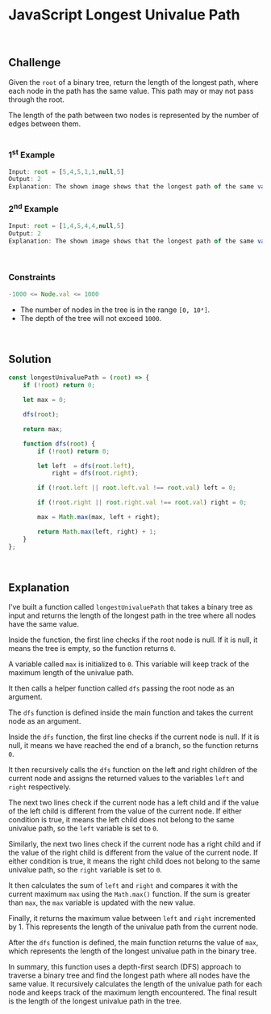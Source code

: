 # JavaScript Longest Univalue Path
<br/>

## Challenge
Given the `root` of a binary tree, return the length of the longest path, where each node in the path has the same value. This path may or may not pass through the root.

The length of the path between two nodes is represented by the number of edges between them.
<br/>
<br/>

### 1<sup>st</sup> Example

```JavaScript
Input: root = [5,4,5,1,1,null,5]
Output: 2
Explanation: The shown image shows that the longest path of the same value (i.e. 5).
```

### 2<sup>nd</sup> Example

```JavaScript
Input: root = [1,4,5,4,4,null,5]
Output: 2
Explanation: The shown image shows that the longest path of the same value (i.e. 4).
```

<br/>

### Constraints

```JavaScript
-1000 <= Node.val <= 1000
```

- The number of nodes in the tree is in the range `[0, 10⁴]`.
- The depth of the tree will not exceed `1000`.

<br/>

## Solution

```JavaScript
const longestUnivaluePath = (root) => {
    if (!root) return 0;

    let max = 0;

    dfs(root);

    return max;

    function dfs(root) {
        if (!root) return 0;

        let left  = dfs(root.left),
            right = dfs(root.right);

        if (!root.left || root.left.val !== root.val) left = 0;

        if (!root.right || root.right.val !== root.val) right = 0;

        max = Math.max(max, left + right);

        return Math.max(left, right) + 1;
    }
};
```

<br/>

## Explanation

I've built a function called `longestUnivaluePath` that takes a binary tree as input and returns the length of the longest path in the tree where all nodes have the same value.
<br/>

Inside the function, the first line checks if the root node is null. If it is null, it means the tree is empty, so the function returns `0`.
<br/>

A variable called `max` is initialized to `0`. This variable will keep track of the maximum length of the univalue path.
<br/>

It then calls a helper function called `dfs` passing the root node as an argument.
<br/>

The `dfs` function is defined inside the main function and takes the current node as an argument.
<br/>

Inside the `dfs` function, the first line checks if the current node is null. If it is null, it means we have reached the end of a branch, so the function returns `0`.
<br/>

It then recursively calls the `dfs` function on the left and right children of the current node and assigns the returned values to the variables `left` and `right` respectively.
<br/>

The next two lines check if the current node has a left child and if the value of the left child is different from the value of the current node. If either condition is true, it means the left child does not belong to the same univalue path, so the `left` variable is set to `0`.
<br/>

Similarly, the next two lines check if the current node has a right child and if the value of the right child is different from the value of the current node. If either condition is true, it means the right child does not belong to the same univalue path, so the `right` variable is set to `0`.
<br/>

It then calculates the sum of `left` and `right` and compares it with the current maximum `max` using the `Math.max()` function. If the sum is greater than `max`, the `max` variable is updated with the new value.
<br/>

Finally, it returns the maximum value between `left` and `right` incremented by 1. This represents the length of the univalue path from the current node.
<br/>

After the `dfs` function is defined, the main function returns the value of `max`, which represents the length of the longest univalue path in the binary tree.
<br/>

In summary, this function uses a depth-first search (DFS) approach to traverse a binary tree and find the longest path where all nodes have the same value. It recursively calculates the length of the univalue path for each node and keeps track of the maximum length encountered. The final result is the length of the longest univalue path in the tree.
<br/>
<br/>